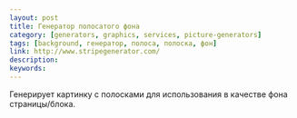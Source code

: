 ```yaml
---
layout: post
title: Генератор полосатого фона
category: [generators, graphics, services, picture-generators]
tags: [background, генератор, полоса, полоска, фон]
link: http://www.stripegenerator.com/
description:
keywords:
---
```


<p>Генерирует картинку с полосками для использования в качестве фона страницы/блока.</p>
